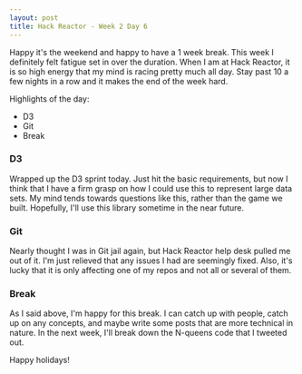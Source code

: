```yaml
---
layout: post
title: Hack Reactor - Week 2 Day 6
---
```


Happy it's the weekend and happy to have a 1 week break.  This week I definitely felt fatigue set in over the duration.  When I am at Hack Reactor, it is so high energy that my mind is racing pretty much all day.  Stay past 10 a few nights in a row and it makes the end of the week hard.  

Highlights of the day:

* D3
* Git
* Break

### D3

Wrapped up the D3 sprint today.  Just hit the basic requirements, but now I think that I have a firm grasp on how I could use this to represent large data sets.  My mind tends towards questions like this, rather than the game we built.  Hopefully, I'll use this library sometime in the near future.

### Git

Nearly thought I was in Git jail again, but Hack Reactor help desk pulled me out of it.  I'm just relieved that any issues I had are seemingly fixed.  Also, it's lucky that it is only affecting one of my repos and not all or several of them.

### Break

As I said above, I'm happy for this break.  I can catch up with people, catch up on any concepts, and maybe write some posts that are more technical in nature.  In the next week, I'll break down the N-queens code that I tweeted out.

Happy holidays!